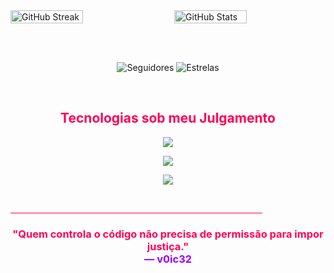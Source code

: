 <!-- ESTATÍSTICAS DE DOMÍNIO -->  
<div style="display: flex; justify-content: space-between; flex-wrap: wrap;">
  <img src="https://github-readme-streak-stats.herokuapp.com/?user=v0ic32&theme=radical&background=000000&border=9a00ff&ring=ff0055&fire=ff0055&currStreakLabel=d0d0d0&currStreakNum=ff0055&sideNums=9a00ff&dates=ffffff&sideLabels=ff0055" width="48%" alt="GitHub Streak"/>  
  <img src="https://github-readme-stats.vercel.app/api?username=v0ic32&show_icons=true&hide_border=true&theme=radical&bg_color=000000&title_color=ff0055&icon_color=9a00ff&text_color=d0d0d0&border_color=9a00ff" width="48%" alt="GitHub Stats"/>  
</div>  

<br><br>  

<!-- BADGES DE INTIMIDAÇÃO DIGITAL -->  
<p align="center">  
  <img src="https://img.shields.io/github/followers/v0ic32?label=Seguidores&style=for-the-badge&color=9a00ff&labelColor=0a0a0a" alt="Seguidores"/>  
  <img src="https://img.shields.io/github/stars/v0ic32?label=Estrelas&style=for-the-badge&color=ff0055&labelColor=0a0a0a" alt="Estrelas"/>  
</p>  

<br>

<!-- TECNOLOGIAS COMO ARMAS -->  
<h2 style="color:#ff0055; text-align:center;">Tecnologias sob meu Julgamento</h2>  

<p align="center">  
  <img src="https://skillicons.dev/icons?i=python,linux,bash,git,nim,ruby,lua,c,cpp,vim" />  
</p>  

<p align="center">  
  <img src="https://skillicons.dev/icons?i=docker,postgresql,redis,nginx,cs,vercel,fastapi,flask" />  
</p>  

<p align="center">  
  <img src="https://skillicons.dev/icons?i=html,css,js,react,nextjs,tailwind" />  
</p>  

<br>

<!-- MENSAGEM FINAL -->  
<hr style="border: 0; height: 1px; background: #ff0055; width: 80%;">  

<h3 style="color:#ff0055; text-align:center;">  
  "Quem controla o código não precisa de permissão para impor justiça."<br>  
  <span style="color:#9a00ff;">— v0ic32</span>  
</h3>
